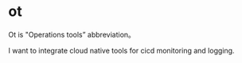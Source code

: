 # ot

Ot is "Operations tools” abbreviation。

I want to integrate cloud native tools for cicd monitoring and logging.
